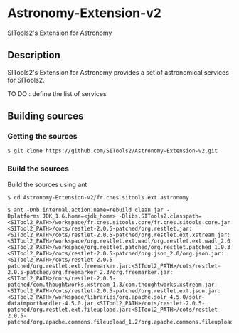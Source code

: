 Astronomy-Extension-v2
======================

SITools2's Extension for Astronomy

## Description

SITools2's Extension for Astronomy provides a set of astronomical services for SITools2.

TO DO : define the list of services

## Building sources

### Getting the sources

	$ git clone https://github.com/SITools2/Astronomy-Extension-v2.git
	
### Build the sources

Build the sources using ant

  	$ cd Astronomy-Extension-v2/fr.cnes.sitools.ext.astronomy
  
  	$ ant -Dnb.internal.action.name=rebuild clean jar -Dplatforms.JDK_1.6.home=<jdk_home> -Dlibs.SITools2.classpath=<SITool2_PATH>/workspace/fr.cnes.sitools.core/fr.cnes.sitools.core.jar:<SITool2_PATH>/cots/restlet-2.0.5-patched/org.restlet.jar:<SITool2_PATH>/cots/restlet-2.0.5-patched/org.restlet.ext.xstream.jar:<SITool2_PATH>/workspace/org.restlet.ext.wadl/org.restlet.ext.wadl_2.0.1.jar:<SITool2_PATH>/workspace/org.restlet.patched/org.restlet.patched_1.0.3.jar:<SITool2_PATH>/cots/restlet-2.0.5-patched/org.json_2.0/org.json.jar:<SITool2_PATH>/cots/restlet-2.0.5-patched/org.restlet.ext.freemarker.jar:<SITool2_PATH>/cots/restlet-2.0.5-patched/org.freemarker_2.3/org.freemarker.jar:<SITool2_PATH>/cots/restlet-2.0.5-patched/com.thoughtworks.xstream_1.3/com.thoughtworks.xstream.jar:<SITool2_PATH>/cots/restlet-2.0.5-patched/org.restlet.ext.json.jar:<SITool2_PATH>/workspace/libraries/org.apache.solr_4.5.0/solr-dataimporthandler-4.5.0.jar:<SITool2_PATH>/cots/restlet-2.0.5-patched/org.restlet.ext.fileupload.jar:<SITool2_PATH>/cots/restlet-2.0.5-patched/org.apache.commons.fileupload_1.2/org.apache.commons.fileupload.jar

